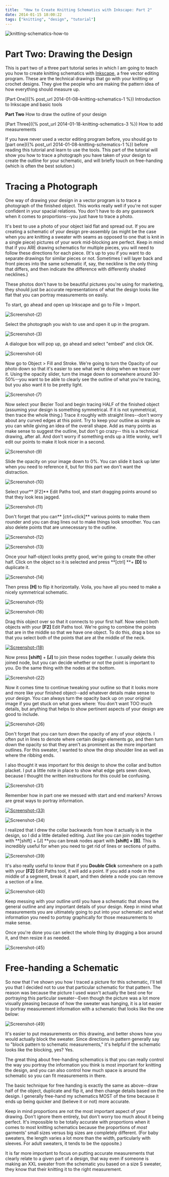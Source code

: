 ```yaml
---
title:  "How to Create Knitting Schematics with Inkscape: Part 2"
date: 2014-01-15 18:00:22
tags: ["knitting", "design", "tutorial"]
---
```

![knitting-schematics-how-to](/uploads/2014/01/knitting-schematics-how-to.jpg)

# Part Two: Drawing the Design

This is part two of  a three part tutorial series in which I am going to teach you how to create knitting schematics with [Inkscape](http://inkscape.org/), a free vector editing program. These are the technical drawings that  go with your knitting or crochet designs. They give the people who are making the pattern idea of how everything should measure up.

[Part One]({% post_url 2014-01-08-knitting-schematics-1 %})
Introduction to Inkscape and basic tools

**Part Two**
How to draw the outline of your design

[Part Three]({% post_url 2014-01-18-knitting-schematics-3 %})
How to add measurements

If you have never used a vector editing program before, you should go to [part one]({% post_url 2014-01-08-knitting-schematics-1 %}) before reading this tutorial and learn to use the tools. This part of the tutorial will show you how to trace a photograph you have taken of your design to create the outline for your schematic, and will briefly touch on free-handing (which is often the best solution.)

# Tracing a Photograph

One way of drawing your design in a vector program is to trace a photograph of the finished object. This works really well if you're not super confident in your spacial relations. You don't have to do any guesswork when it comes to proportions--you just have to trace a photo.

It's best to use a photo of your object laid flat and spread out. If you are creating a schematic of your design pre-assembly (as might be the case when you are knitting a sweater with seams as opposed to one that is knit in a single piece) pictures of your work mid-blocking are perfect. Keep in mind that if you ARE drawing schematics for multiple pieces, you will need to follow these directions for each piece. (It's up to you if you want to do separate drawings for similar pieces or not. Sometimes I will layer back and front pieces into the same schematic if, say, the neckline is the only thing that differs, and then indicate the difference with differently shaded necklines.)

These photos don't have to be beautiful pictures you're using for marketing, they should just be accurate representations of  what the design looks like flat that you can portray measurements on easily.

To start, go ahead and open up Inkscape and go to File > Import.

![Screenshot-(2)](/uploads/2014/01/Screenshot-2.jpg)

Select the photograph you wish to use and open it up in the program.

![Screenshot-(3)](/uploads/2014/01/Screenshot-3.jpg)

A dialogue box will pop up, go ahead and select "embed" and click OK.

![Screenshot-(4)](/uploads/2014/01/Screenshot-4.jpg)

Now go to Object > Fill and Stroke. We're going to turn the Opacity of our photo down so that it's easier to see what we're doing when we trace over it. Using the opacity slider, turn the image down to somewhere around 30-50%--you want to be able to clearly see the outline of what you're tracing, but you also want it to be pretty light.

![Screenshot-(7)](/uploads/2014/01/Screenshot-7.jpg)

Now select your Bezier Tool and begin tracing HALF of the finished object (assuming your design is something symmetrical. If it is not symmetrical, then trace the whole thing.) Trace it roughly with straight lines--don't worry about any curved edges at this point. Try to keep your outline as simple as you can while giving an idea of the overall shape. Add as many points as make sense to suggest the outline, but don't go crazy-- this is a technical drawing, after all. And don't worry if something ends up a little wonky, we'll edit our points to make it look nicer in a second.

![Screenshot-(9)](/uploads/2014/01/Screenshot-9.jpg)

Slide the opacity on your image down to 0%. You can slide it back up later when you need to reference it, but for this part we don't want the distraction.

![Screenshot-(10)](/uploads/2014/01/Screenshot-10.jpg)

Select your** [F2]** Edit Paths tool, and start dragging points around so that they look less jagged.

![Screenshot-(11)](/uploads/2014/01/Screenshot-11.jpg)

Don't forget that you can** [ctrl+click]** various points to make them rounder and you can drag lines out to make things look smoother. You can also delete points that are unnecessary to the outline.

![Screenshot-(12)](/uploads/2014/01/Screenshot-12.jpg)

![Screenshot-(13)](/uploads/2014/01/Screenshot-13.jpg)

Once your half-object looks pretty good, we're going to create the other half. Click on the object so it is selected and press **[ctrl] **+ **[D]** to duplicate it.

![Screenshot-(14)](/uploads/2014/01/Screenshot-14.jpg)

Then press **[H]** to flip it horizontally. Voila, you have all you need to make a nicely symmetrical schematic.

![Screenshot-(15)](/uploads/2014/01/Screenshot-15.jpg)

![Screenshot-(16)](/uploads/2014/01/Screenshot-16.jpg)

Drag this object over so that it connects to your first half. Now select both objects with your **[F2]** Edit Paths tool. We're going to combine the points that are in the middle so that we have one object. To do this, drag a box so that you select both of the points that are at the middle of the neck.

[![Screenshot-(18)](/uploads/2014/01/Screenshot-18.jpg)](/uploads/2014/01/Screenshot-18.jpg)

Now press **[shift]** + **[J]** to join these nodes together. I usually delete this joined node, but you can decide whether or not the point is important to you. Do the same thing with the nodes at the bottom.

![Screenshot-(22)](/uploads/2014/01/Screenshot-22.jpg)

Now it comes time to continue tweaking your outline so that it looks more and more like your finished object--add whatever details make sense to your design. You can always turn the opacity back up on your original image if you get stuck on what goes where: You don't want TOO much details, but anything that helps to show pertinent aspects of your design are good to include.

![Screenshot-(26)](/uploads/2014/01/Screenshot-26.jpg)

Don't forget that you can turn down the opacity of any of your objects. I often put in lines to denote where certain design elements go, and then turn down the opacity so that they aren't as prominent as the more important outlines. For this sweater, I wanted to show the drop shoulder line as well as where the ribbing ends.

I also thought it was important for this design to show the collar and button placket. I put a little note in place to show what edge gets sewn down, because I thought the written instructions for this could be confusing.

![Screenshot-(31)](/uploads/2014/01/Screenshot-31.jpg)

Remember how in part one we messed with start and end markers? Arrows are great ways to portray information.

[![Screenshot-(33)](/uploads/2014/01/Screenshot-33.jpg)](/uploads/2014/01/Screenshot-33.jpg)

![Screenshot-(34)](/uploads/2014/01/Screenshot-34.jpg)

I realized that I drew the collar backwards from how it actually is in the design, so I did a little detailed editing. Just like you can join nodes together with **[shift] + [J] **you can break nodes apart with **[shift] + [B]**. This is incredibly useful for when you need to get rid of lines or sections of paths.

![Screenshot-(39)](/uploads/2014/01/Screenshot-39.jpg)

It's also really useful to know that if you **Double Click** somewhere on a path with your **[F2]** Edit Paths tool, it will add a point. If you add a node in the middle of a segment, break it apart, and then delete a node you can remove a section of a line.

![Screenshot-(40)](/uploads/2014/01/Screenshot-40.jpg)

Keep messing with your outline until you have a schematic that shows the general outline and any important details of your design. Keep in mind what measurements you are ultimately going to put into your schematic and what information you need to portray graphically for those measurements to make sense.

Once you're done you can select the whole thing by dragging a box around it, and then resize it as needed.

![Screenshot-(45)](/uploads/2014/01/Screenshot-45.jpg)

# Free-handing a Schematic

So now that I've shown you how I traced a picture for this schematic, I'll tell you that I decided not to use that particular schematic for that pattern. The reason was because the picture I used wasn't actually the best one for portraying this particular sweater--Even though the picture was a lot more visually pleasing because of how the sweater was hanging, it is a lot easier to portray measurement information with a schematic that looks like the one below:

![Screenshot-(49)](/uploads/2014/01/Screenshot-49.jpg)

It's easier to put measurements on this drawing, and better shows how you would actually block the sweater. Since directions in pattern generally say to "block pattern to schematic measurements," it's helpful if the schematic looks like the blocking, yes? Yes.

The great thing about free-handing schematics is that you can really control the way you portray the information you think is most important for knitting the design, and you can also control how much space is around the schematic so you can fit measurements in there.

The basic technique for free handing is exactly the same as above--draw half of the object, duplicate and flip it, and then change details based on the design. I generally free-hand my schematics MOST of the time because it ends up being quicker and (believe it or not) more accurate.

Keep in mind proportions are not the most important aspect of your drawing. Don't ignore them entirely, but don't worry too much about it being perfect. It's impossible to be totally accurate with proportions when it comes to most knitting schematics because the proportions of _most_ garments' small sizes versus big sizes are completely different. (For baby sweaters, the length varies a lot more than the width, particularly with sleeves. For adult sweaters, it tends to be the opposite.)

It is far more important to focus on putting accurate measurements that clearly relate to a given part of a design, that way even if someone is making an XXL sweater from the schematic you based on a size S sweater, they know that their knitting it to the right measurement.
